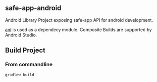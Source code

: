 ## safe-app-android

Android Library Project exposing safe-app API for android development.

[api](../api) is used as a dependecy module. Composite Builds are supported by Android Studio.

## Build Project

### From commandline

```
gradlew build
```
